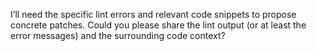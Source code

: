 I’ll need the specific lint errors and relevant code snippets to propose concrete patches. Could you please share the lint output (or at least the error messages) and the surrounding code context?